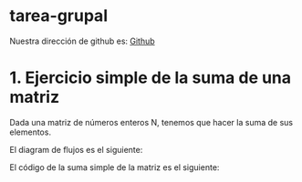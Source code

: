 # tarea-grupal
Nuestra dirección de github es: [Github](https://github.com/joseluis031/tarea-grupal.git)

# 1. Ejercicio simple de la suma de una matriz

Dada una matriz de números enteros N, tenemos que hacer la suma de sus elementos.

El diagram de flujos es el siguiente:



El código de la suma simple de la matriz es el siguiente:
```
